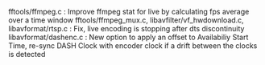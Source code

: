 fftools/ffmpeg.c : Improve ffmpeg stat for live by calculating fps average over a time window
fftools/ffmpeg_mux.c, libavfilter/vf_hwdownload.c, libavformat/rtsp.c : Fix, live encoding is stopping after dts discontinuity
libavformat/dashenc.c : New option to apply an offset to Availabiliy Start Time, re-sync DASH Clock with encoder clock if a drift between the clocks is detected